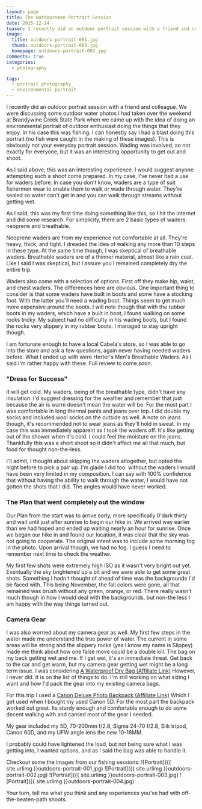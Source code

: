 ```yaml
---
layout: page
title: The Outdoorsmen Portrait Session
date: 2015-12-14
teaser: I recently did an outdoor portrait session with a friend and colleague. We were discussing some outdoor water photos I had taken over the weekend at Brandywine Creek State Park, in Delaware, when we came up with the idea of doing an environmental portrait of outdoor enthusiast doing the things that they enjoy. In his case this was fishing. I can honestly say I had a blast doing this portrait (no fish were caught in the making of these images). This is obviously not your everyday portrait session. Wading was involved, so not exactly for everyone, but it was an interesting opportunity to get out and shoot.
image:
  title: outdoors-portrait-001.jpg
  thumb: outdoors-portrait-003.jpg
  homepage: outdoors-portrait-003.jpg
comments: true
categories:
  - photography

tags:
  - portrait photography
  - environmental portrait
---
```


I recently did an outdoor portrait session with a friend and colleague. We were discussing some outdoor water photos I had taken over the weekend at Brandywine Creek State Park when we came up with the idea of doing an environmental portrait of outdoor enthusiast doing the things that they enjoy. In his case this was fishing. I can honestly say I had a blast doing this portrait (no fish were caught in the making of these images). This is obviously not your everyday portrait session. Wading was involved, so not exactly for everyone, but it was an interesting opportunity to get out and shoot.

As I said above, this was an interesting experience. I would suggest anyone attempting such a shoot come prepared. In my case, I've never had a use for waders before. In case you don't know, waders are a type of suit fishermen wear to enable them to walk or wade through water. They're sealed so water can't get in and you can walk through streams without getting wet.

As I said, this was my first time doing something like this, so I hit the internet and did some research. For simplicity, there are 2 basic types of waders: neoprene and breathable.

Neoprene waders are from my experience not comfortable at all. They're heavy, thick, and tight. I dreaded the idea of walking any more than 10 steps in these type. At the same time though, I was skeptical of breathable waders. Breathable waders are of a thinner material, almost like a rain coat. Like I said I was skeptical, but I assure you I remained completely dry the entire trip.

Waders also come with a selection of options. First off they make hip, waist, and chest waders. The differences here are obvious. One important thing to consider is that some waders have built in boots and some have a stocking foot. With the latter you'll need a wading boot. Things seem to get much more expensive around the boots. I will note though that with the rubber boots in my waders, which have a built in boot, I found walking on some rocks tricky. My subject had no difficulty in his wading boots, but I found the rocks very slippery in my rubber boots. I managed to stay upright though.

I am fortunate enough to have a local Cabela's store, so I was able to go into the store and ask a few questions, again never having needed waders before. What I ended up with were Herter's Men's Breathable Waders. As I said I'm rather happy with these. Full review to come soon.

### "Dress for Success"

It will get cold. My waders, being of the breathable type, didn't have any insulation. I'd suggest dressing for the weather and remember that just because the air is warm doesn't mean the water will be. For the most part I was comfortable in long thermal pants and jeans over top. I did double my socks and included wool socks on the outside as well. A note on jeans though,  it's recommended not to wear jeans as they'll hold in sweat. In my case this was immediately apparent as I took the waders off. It's like getting out of the shower when it's cold. I could feel the moisture on the jeans. Thankfully this was a short shoot so it didn't affect me all that much, but food for thought non-the-less.

I'll admit, I thought about skipping the waders altogether, but opted the night before to pick a pair up. I'm glade I did too. without the waders I would have been very limited in my composition. I can say with 100% confidence that without having the ability to walk through the water, I would have not gotten the shots that I did. The angles would have never worked.

### The Plan that went completely out the window

Our Plan from the start was to arrive early, more specifically 0'dark thirty and wait until just after sunrise to begin our hike in. We arrived way earlier than we had hoped and ended up waiting nearly an hour for sunrise. Once we began our hike in and found our location, it was clear that the sky was not going to cooperate. The original intent was to include some morning fog in the photo. Upon arrival though, we had no fog. I guess I need to remember next time to check the weather.

My first few shots were extremely high ISO as it wasn't very bright out yet. Eventually the sky brightened up a bit and we were able to get some great shots. Something I hadn't thought of ahead of time was the backgrounds I'd be faced with. This being November, the fall colors were gone, all that remained was brush without any green, orange, or red. There really wasn't much though in how I would deal with the backgrounds, but non-the less I am happy with the way things turned out.

### Camera Gear

I was also worried about my camera gear as well. My first few steps in the water made me understand the true power of water. The current in some areas will be strong and the slippery rocks (yes I know my name is Slippey) made me think about how one false move could be a double kill. The bag on my back getting wet and me. If I get wet, it's an immediate threat. Get back to the car and get warm, but my camera gear getting wet might be a long term issue. I was considering [A Waterproof Dry Bag (Affiliate Link)](http://amzn.to/2eGEIaC) However, I never did. It is on the list of things to do. I'm still working on what sizing I want and how I'd pack the gear into my existing camera bags.

For this trip I used a [Canon Deluxe Photo Backpack (Affiliate Link)](http://amzn.to/2eadEO5) Which I got used when I bought my used Canon 5D. For the most part the backpack worked out great. Its sturdy enough and comfortable enough to do some decent walking with and carried most of the gear I needed.

My gear included my 5D, 70-200mm f/2.8, Sigma 24-70 f/2.8, Slik tripod, Canon 60D, and my UFW angle lens the new 10-18MM.

I probably could have lightened the load, but not being sure what I was getting into, I wanted options, and as I said the bag was able to handle it.


Checkout some the images from our fishing sessions:
![Portrait]({{ site.urlimg }}outdoors-portrait-001.jpg)
![Portrait]({{ site.urlimg }}outdoors-portrait-002.jpg)
![Portrait]({{ site.urlimg }}outdoors-portrait-003.jpg)
![Portrait]({{ site.urlimg }}outdoors-portrait-004.jpg)


Your turn, tell me what you think and any experiences you've had with off-the-beaten-path shoots.

